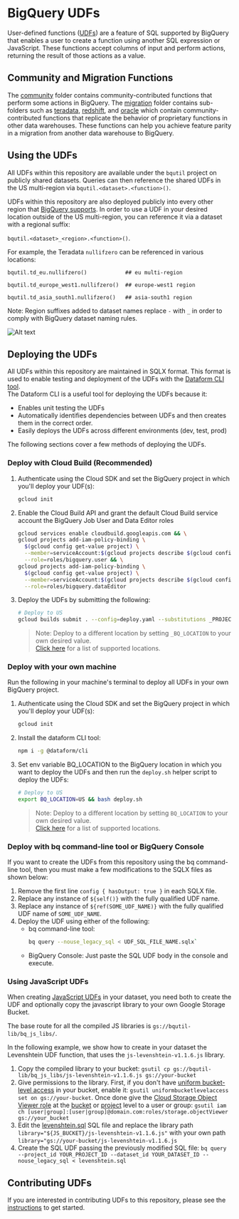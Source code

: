 # BigQuery UDFs

User-defined functions
([UDFs](https://cloud.google.com/bigquery/docs/reference/standard-sql/user-defined-functions))
are a feature of SQL supported by BigQuery that enables a user to create a
function using another SQL expression or JavaScript. These functions accept
columns of input and perform actions, returning the result of those actions as a
value.

## Community and Migration Functions

The [community](/udfs/community) folder contains community-contributed functions
that perform some actions in BigQuery. The [migration](/udfs/migration) folder
contains sub-folders such as [teradata](/udfs/migration/teradata),
[redshift](/udfs/migration/redshift), and [oracle](/udfs/migration/oracle) which
contain community-contributed functions that replicate the behavior of
proprietary functions in other data warehouses. These functions can help you
achieve feature parity in a migration from another data warehouse to BigQuery.

## Using the UDFs

All UDFs within this repository are available under the `bqutil` project on
publicly shared datasets. Queries can then reference the shared UDFs in the US multi-region via
`bqutil.<dataset>.<function>()`.

UDFs within this repository are also deployed publicly into every other region that [BigQuery supports](https://cloud.google.com/bigquery/docs/locations). 
In order to use a UDF in your desired location outside of the US multi-region, you can reference it via a dataset with a regional suffix:

`bqutil.<dataset>_<region>.<function>()`.

For example, the Teradata `nullifzero` can be referenced in various locations:

```
bqutil.td_eu.nullifzero()            ## eu multi-region

bqutil.td_europe_west1.nullifzero()  ## europe-west1 region

bqutil.td_asia_south1.nullifzero()   ## asia-south1 region

```

Note: Region suffixes added to dataset names replace `-` with `_` in order to comply with BigQuery dataset naming rules.


![Alt text](/images/public_udf_architecture.png?raw=true "Public UDFs")

## Deploying the UDFs

All UDFs within this repository are maintained in SQLX format. This format is
used to enable testing and deployment of the UDFs with
the [Dataform CLI tool](https://docs.dataform.co/dataform-cli). \
The Dataform CLI is a useful tool for deploying the UDFs because it:

* Enables unit testing the UDFs
* Automatically identifies dependencies between UDFs and then creates them in
  the correct order.
* Easily deploys the UDFs across different environments (dev, test, prod)

The following sections cover a few methods of deploying the UDFs. 

### Deploy with Cloud Build (Recommended)

1. Authenticate using the Cloud SDK and set the BigQuery project in which you'll
   deploy your UDF(s):

   ```bash 
   gcloud init
   ```

1. Enable the Cloud Build API and grant the default Cloud Build service account
   the BigQuery Job User and Data Editor roles
   ```bash
   gcloud services enable cloudbuild.googleapis.com && \
   gcloud projects add-iam-policy-binding \
     $(gcloud config get-value project) \
     --member=serviceAccount:$(gcloud projects describe $(gcloud config get-value project) --format="value(projectNumber)")"@cloudbuild.gserviceaccount.com" \
     --role=roles/bigquery.user && \
   gcloud projects add-iam-policy-binding \
     $(gcloud config get-value project) \
     --member=serviceAccount:$(gcloud projects describe $(gcloud config get-value project) --format="value(projectNumber)")"@cloudbuild.gserviceaccount.com" \
     --role=roles/bigquery.dataEditor
   ```
1. Deploy the UDFs by submitting the following:

   ```bash
   # Deploy to US
   gcloud builds submit . --config=deploy.yaml --substitutions _PROJECT_ID=YOUR_PROJECT_ID,_BQ_LOCATION=US
   ```
   > Note: Deploy to a different location by setting `_BQ_LOCATION` to your own
   > desired value.\
   > [Click here](https://cloud.google.com/bigquery/docs/locations#supported_regions)
   > for a list of supported locations.

### Deploy with your own machine

Run the following in your machine's terminal to deploy all UDFs in your own
BigQuery project.

1. Authenticate using the Cloud SDK and set the BigQuery project in which you'll
   deploy your UDF(s):

   ```bash 
   gcloud init
   ```

1. Install the dataform CLI tool:

   ```bash
   npm i -g @dataform/cli
   ```

1. Set env variable BQ_LOCATION to the BigQuery location in which you want to
   deploy the UDFs and then run the `deploy.sh` helper script to deploy the
   UDFs:

   ```bash
   # Deploy to US
   export BQ_LOCATION=US && bash deploy.sh
   ```
   > Note: Deploy to a different location by setting `BQ_LOCATION` to your own
   > desired value.\
   > [Click here](https://cloud.google.com/bigquery/docs/locations#supported_regions)
   > for a list of supported locations.

### Deploy with bq command-line tool or BigQuery Console

If you want to create the UDFs from this repository using the bq command-line
tool, then you must make a few modifications to the SQLX files as shown below:

1. Remove the first line `config { hasOutput: true }` in each SQLX file.
1. Replace any instance of `${self()}` with the fully qualified UDF name.
1. Replace any instance of `${ref(SOME_UDF_NAME)}` with the fully qualified UDF
   name of `SOME_UDF_NAME`.
1. Deploy the UDF using either of the following:
    * bq command-line tool:
      ```bash
      bq query --nouse_legacy_sql < UDF_SQL_FILE_NAME.sqlx`
      ```
    * BigQuery Console: Just paste the SQL UDF body in the console and execute.

### Using JavaScript UDFs

When
creating [JavaScript UDFs](https://cloud.google.com/bigquery/docs/reference/standard-sql/user-defined-functions#javascript-udf-structure)
in your dataset, you need both to create the UDF and optionally copy the
javascript library to your own Google Storage Bucket.

The base route for all the compiled JS libraries
is `gs://bqutil-lib/bq_js_libs/`.

In the following example, we show how to create in your dataset the Levenshtein
UDF function, that uses the `js-levenshtein-v1.1.6.js` library.

1. Copy the compiled library to your bucket:
   `gsutil cp gs://bqutil-lib/bq_js_libs/js-levenshtein-v1.1.6.js gs://your-bucket`
2. Give permissions to the library. First, if you don't
   have [uniform bucket-level access](https://cloud.google.com/storage/docs/using-uniform-bucket-level-access)
   in your bucket, enable
   it: `gsutil uniformbucketlevelaccess set on gs://your-bucket`. Once done give
   the [Cloud Storage Object Viewer role](https://cloud.google.com/storage/docs/access-control/iam-roles)
   at
   the [bucket](https://cloud.google.com/storage/docs/access-control/using-iam-permissions#bucket-add)
   or [project](https://cloud.google.com/sdk/gcloud/reference/projects/add-iam-policy-binding)
   level to a user or
   group: `gsutil iam ch [user|group]:[user|group]@domain.com:roles/storage.objectViewer gs://your_bucket`
3. Edit the [levenshtein.sql](community/levenshtein.sql) SQL file and replace
   the library path `library="${JS_BUCKET}/js-levenshtein-v1.1.6.js"` with your
   own path `library="gs://your-bucket/js-levenshtein-v1.1.6.js`
4. Create the SQL UDF passing the previously modified SQL file:
   `bq query --project_id YOUR_PROJECT_ID --dataset_id YOUR_DATASET_ID --nouse_legacy_sql < levenshtein.sql`

## Contributing UDFs

If you are interested in contributing UDFs to this repository, please see the
[instructions](/udfs/CONTRIBUTING.md) to get started.

